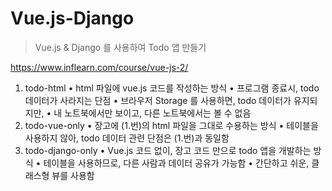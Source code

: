 # Vue.js-Django

> Vue.js & Django 를 사용하여 Todo 앱 만들기 

https://www.inflearn.com/course/vue-js-2/

1. todo-html
  • html 파일에 vue.js 코드를 작성하는 방식
  • 프로그램 종료시, todo 데이터가 사라지는 단점
  • 브라우저 Storage 를 사용하면, todo 데이터가 유지되지만,
  • 내 노트북에서만 보이고, 다른 노트북에서는 볼 수 없음
2. todo-vue-only
  • 장고에 (1.번)의 html 파일을 그대로 수용하는 방식
  • 테이블을 사용하지 않아, todo 데이터 관련 단점은 (1.번)과 동일함
3. todo-django-only
  • Vue.js 코드 없이, 장고 코드 만으로 todo 앱을 개발하는 방식
  • 테이블을 사용하므로, 다른 사람과 데이터 공유가 가능함
  • 간단하고 쉬운, 클래스형 뷰를 사용함
